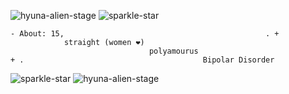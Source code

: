 ![hyuna-alien-stage](https://github.com/user-attachments/assets/fc54b4bb-72ac-430a-8caf-a1777cc6f9af) ![sparkle-star](https://github.com/user-attachments/assets/82fe9581-429b-4924-b01f-7218c24e03e1)



    - About: 15,                                             . + 
                straight (women ❤)
                                   polyamourus    
    + .                                        Bipolar Disorder
           


 ![sparkle-star](https://github.com/user-attachments/assets/82fe9581-429b-4924-b01f-7218c24e03e1) ![hyuna-alien-stage](https://github.com/user-attachments/assets/20b9b871-64d7-4d07-8d0e-ddca4eadec08)



<!---
grungedart/grungedart is a ✨ special ✨ repository because its `README.md` (this file) appears on your GitHub profile.
You can click the Preview link to take a look at your changes.
--->
